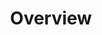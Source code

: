 ---
layout: default
title: Overview
parent: Getting Started
nav_order: 1
description: "Overview"
---